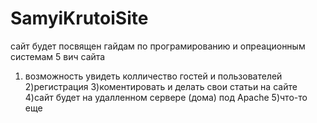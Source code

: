 # SamyiKrutoiSite
сайт будет посвящен гайдам по програмированию и опреационным системам
5 вич сайта 
1) возможность увидеть колличество гостей и пользователей
2)регистрация
3)коментировать и делать свои статьи на сайте
4)сайт будет на удалленном сервере (дома) под Apache 
5)что-то еще 
